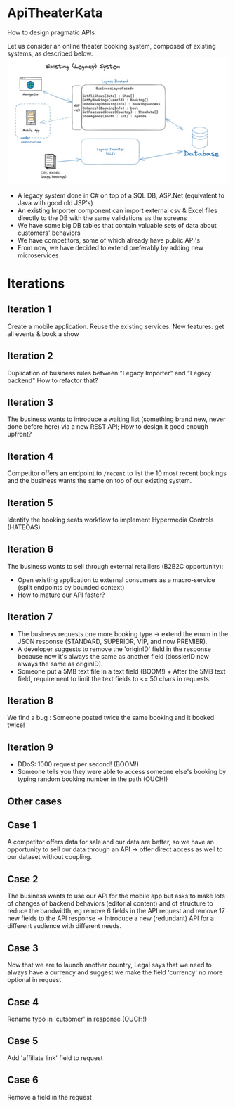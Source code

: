 # ApiTheaterKata
How to design pragmatic APIs

Let us consider an online theater booking system, composed of existing systems, as described below.
![Legacy system](./LegacySystem.jpg?raw=true "Legacy system")

* A legacy system done in C# on top of a SQL DB, ASP.Net (equivalent to Java with good old JSP's) 
* An existing Importer component can import external csv & Excel files directly to the DB with the same validations as the screens 
* We have some big DB tables that contain valuable sets of data about customers' behaviors
* We have competitors, some of which already have public API's
* From now, we have decided to extend preferably by adding new microservices 

# Iterations
## Iteration 1
Create a mobile application. Reuse the existing services.
New features: get all events & book a show

## Iteration 2
Duplication of business rules between "Legacy Importer" and "Legacy backend"
How to refactor that?

## Iteration 3
The business wants to introduce a waiting list (something brand new, never done before here) via a new REST API; 
How to design it good enough upfront? 

## Iteration 4
Competitor offers an endpoint to ```/recent``` to list the 10 most recent bookings and the business wants the same on top of our existing system.

## Iteration 5
Identify the booking seats workflow to implement Hypermedia Controls (HATEOAS)

## Iteration 6
The business wants to sell through external retaillers (B2B2C opportunity): 
* Open existing application to external consumers as a macro-service (split endpoints by bounded context)
* How to mature our API faster?

## Iteration 7
* The business requests one more booking type -> extend the enum in the JSON response (STANDARD, SUPERIOR, VIP, and now PREMIER).
* A developer suggests to remove the 'originID' field in the response because now it's always the same as another field (dossierID now always the same as originID).
* Someone put a 5MB text file in a text field (BOOM!) + After the 5MB text field, requirement to limit the text fields to <= 50 chars in requests.

## Iteration 8
We find a bug : Someone posted twice the same booking and it booked twice!

## Iteration 9
* DDoS: 1000 request per second! (BOOM!)
* Someone tells you they were able to access someone else's booking by typing random booking number in the path (OUCH!) 

## Other cases
## Case 1
A competitor offers data for sale and our data are better, so we have an opportunity to sell our data through an API -> offer direct access as well to our dataset without coupling.

## Case 2
The business wants to use our API for the mobile app but asks to make lots of changes of backend behaviors (editorial content) and of structure to reduce the bandwidth, eg remove 6 fields in the API request and remove 17 new fields to the API response -> Introduce a new (redundant) API for a different audience with different needs.

## Case 3 
Now that we are to launch another country, Legal says that we need to always have a currency and suggest we make the field 'currency' no more optional in request

## Case 4
Rename typo in 'cutsomer' in response (OUCH!)

## Case 5
Add 'affiliate link' field to request

## Case 6 
Remove a field in the request
